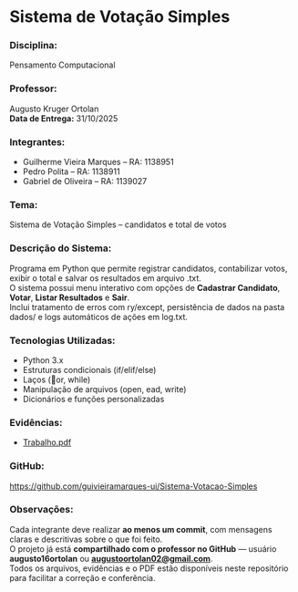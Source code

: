 ﻿# Sistema de Votação Simples

### Disciplina:
Pensamento Computacional

### Professor:
Augusto Kruger Ortolan  
**Data de Entrega:** 31/10/2025

### Integrantes:
- Guilherme Vieira Marques – RA: 1138951  
- Pedro Polita – RA: 1138911  
- Gabriel de Oliveira – RA: 1139027

### Tema:
Sistema de Votação Simples – candidatos e total de votos

### Descrição do Sistema:
Programa em Python que permite registrar candidatos, contabilizar votos, exibir o total e salvar os resultados em arquivo .txt.  
O sistema possui menu interativo com opções de **Cadastrar Candidato**, **Votar**, **Listar Resultados** e **Sair**.  
Inclui tratamento de erros com 	ry/except, persistência de dados na pasta dados/ e logs automáticos de ações em log.txt.

### Tecnologias Utilizadas:
- Python 3.x  
- Estruturas condicionais (if/elif/else)  
- Laços (or, while)  
- Manipulação de arquivos (open, ead, write)  
- Dicionários e funções personalizadas

### Evidências:
- [Trabalho.pdf](./evidence/Trabalho.pdf)

### GitHub:
https://github.com/guivieiramarques-ui/Sistema-Votacao-Simples

### Observações:
Cada integrante deve realizar **ao menos um commit**, com mensagens claras e descritivas sobre o que foi feito.  
O projeto já está **compartilhado com o professor no GitHub** — usuário **augusto16ortolan** ou **augustoortolan02@gmail.com**.  
Todos os arquivos, evidências e o PDF estão disponíveis neste repositório para facilitar a correção e conferência.
